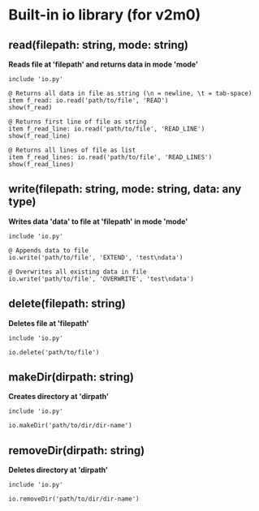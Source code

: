 # Built-in io library (for v2m0)

## read(filepath: string, mode: string)
**Reads file at 'filepath' and returns data in mode 'mode'**
```
include 'io.py'

@ Returns all data in file as string (\n = newline, \t = tab-space)
item f_read: io.read('path/to/file', 'READ')
show(f_read)

@ Returns first line of file as string
item f_read_line: io.read('path/to/file', 'READ_LINE')
show(f_read_line)

@ Returns all lines of file as list
item f_read_lines: io.read('path/to/file', 'READ_LINES')
show(f_read_lines)
```

## write(filepath: string, mode: string, data: any type)
**Writes data 'data' to file at 'filepath' in mode 'mode'**
```
include 'io.py'

@ Appends data to file
io.write('path/to/file', 'EXTEND', 'test\ndata')

@ Overwrites all existing data in file
io.write('path/to/file', 'OVERWRITE', 'test\ndata')
```

## delete(filepath: string)
**Deletes file at 'filepath'**
```
include 'io.py'

io.delete('path/to/file')
```

## makeDir(dirpath: string)
**Creates directory at 'dirpath'**
```
include 'io.py'

io.makeDir('path/to/dir/dir-name')
```

## removeDir(dirpath: string)
**Deletes directory at 'dirpath'**
```
include 'io.py'

io.removeDir('path/to/dir/dir-name')
```